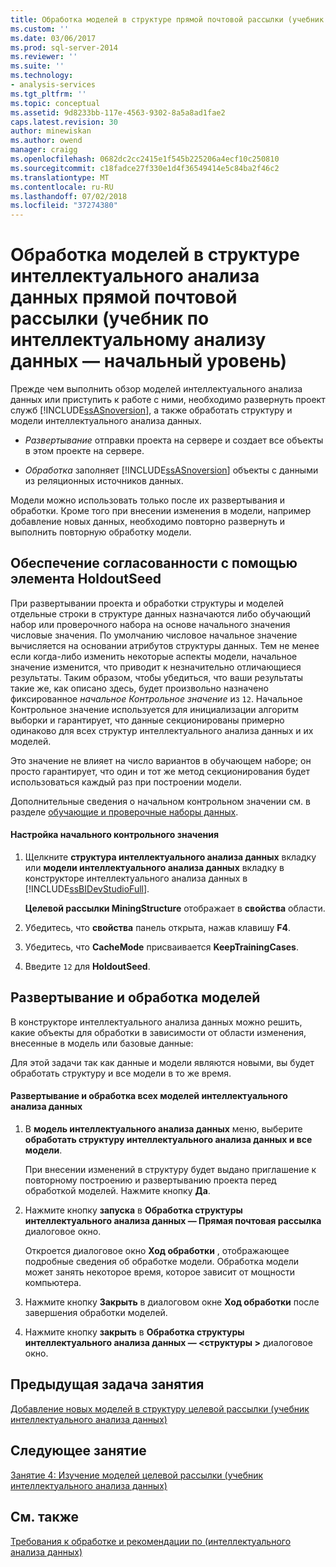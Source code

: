 ```yaml
---
title: Обработка моделей в структуре прямой почтовой рассылки (учебник интеллектуального анализа данных) | Документация Майкрософт
ms.custom: ''
ms.date: 03/06/2017
ms.prod: sql-server-2014
ms.reviewer: ''
ms.suite: ''
ms.technology:
- analysis-services
ms.tgt_pltfrm: ''
ms.topic: conceptual
ms.assetid: 9d8233bb-117e-4563-9302-8a5a8ad1fae2
caps.latest.revision: 30
author: minewiskan
ms.author: owend
manager: craigg
ms.openlocfilehash: 0682dc2cc2415e1f545b225206a4ecf10c250810
ms.sourcegitcommit: c18fadce27f330e1d4f36549414e5c84ba2f46c2
ms.translationtype: MT
ms.contentlocale: ru-RU
ms.lasthandoff: 07/02/2018
ms.locfileid: "37274380"
---
```

# <a name="processing-models-in-the-targeted-mailing-structure-basic-data-mining-tutorial"></a>Обработка моделей в структуре интеллектуального анализа данных прямой почтовой рассылки (учебник по интеллектуальному анализу данных — начальный уровень)
  Прежде чем выполнить обзор моделей интеллектуального анализа данных или приступить к работе с ними, необходимо развернуть проект служб [!INCLUDE[ssASnoversion](../includes/ssasnoversion-md.md)], а также обработать структуру и модели интеллектуального анализа данных.  
  
-   *Развертывание* отправки проекта на сервере и создает все объекты в этом проекте на сервере.  
  
-   *Обработка* заполняет [!INCLUDE[ssASnoversion](../includes/ssasnoversion-md.md)] объекты с данными из реляционных источников данных.  
  
 Модели можно использовать только после их развертывания и обработки. Кроме того при внесении изменения в модели, например добавление новых данных, необходимо повторно развернуть и выполнить повторную обработку модели.  
  
## <a name="ensuring-consistency-with-holdoutseed"></a>Обеспечение согласованности с помощью элемента HoldoutSeed  
 При развертывании проекта и обработки структуры и моделей отдельные строки в структуре данных назначаются либо обучающий набор или проверочного набора на основе начального значения числовые значения. По умолчанию числовое начальное значение вычисляется на основании атрибутов структуры данных. Тем не менее если когда-либо изменить некоторые аспекты модели, начальное значение изменится, что приводит к незначительно отличающиеся результаты. Таким образом, чтобы убедиться, что ваши результаты такие же, как описано здесь, будет произвольно назначено фиксированное *начальное Контрольное значение* из `12`. Начальное Контрольное значение используется для инициализации алгоритм выборки и гарантирует, что данные секционированы примерно одинаково для всех структур интеллектуального анализа данных и их моделей.  
  
 Это значение не влияет на число вариантов в обучающем наборе; он просто гарантирует, что один и тот же метод секционирования будет использоваться каждый раз при построении модели.  
  
 Дополнительные сведения о начальном контрольном значении см. в разделе [обучающие и проверочные наборы данных](../../2014/analysis-services/data-mining/training-and-testing-data-sets.md).  
  
#### <a name="to-set-the-holdout-seed"></a>Настройка начального контрольного значения  
  
1.  Щелкните **структура интеллектуального анализа данных** вкладку или **модели интеллектуального анализа данных** вкладку в конструкторе интеллектуального анализа данных в [!INCLUDE[ssBIDevStudioFull](../includes/ssbidevstudiofull-md.md)].  
  
     **Целевой рассылки MiningStructure** отображает в **свойства** области.  
  
2.  Убедитесь, что **свойства** панель открыта, нажав клавишу **F4**.  
  
3.  Убедитесь, что **CacheMode** присваивается **KeepTrainingCases**.  
  
4.  Введите `12` для **HoldoutSeed**.  
  
## <a name="deploying-and-processing-the-models"></a>Развертывание и обработка моделей  
 В конструкторе интеллектуального анализа данных можно решить, какие объекты для обработки в зависимости от области изменения, внесенные в модель или базовые данные:  
  
 Для этой задачи так как данные и модели являются новыми, вы будет обработать структуру и все модели в то же время.  
  
#### <a name="to-deploy-the-project-and-process-all-the-mining-models"></a>Развертывание и обработка всех моделей интеллектуального анализа данных  
  
1.  В **модель интеллектуального анализа данных** меню, выберите **обработать структуру интеллектуального анализа данных и все модели**.  
  
     При внесении изменений в структуру будет выдано приглашение к повторному построению и развертыванию проекта перед обработкой моделей. Нажмите кнопку **Да**.  
  
2.  Нажмите кнопку **запуска** в **Обработка структуры интеллектуального анализа данных — Прямая почтовая рассылка** диалоговое окно.  
  
     Откроется диалоговое окно **Ход обработки** , отображающее подробные сведения об обработке модели. Обработка модели может занять некоторое время, которое зависит от мощности компьютера.  
  
3.  Нажмите кнопку **Закрыть** в диалоговом окне **Ход обработки** после завершения обработки моделей.  
  
4.  Нажмите кнопку **закрыть** в **Обработка структуры интеллектуального анализа данных — \<структуры >** диалоговое окно.  
  
## <a name="previous-task-in-lesson"></a>Предыдущая задача занятия  
 [Добавление новых моделей в структуру целевой рассылки &#40;учебник интеллектуального анализа данных&#41;](../../2014/tutorials/adding-new-models-to-the-targeted-mailing-structure-basic-data-mining-tutorial.md)  
  
## <a name="next-lesson"></a>Следующее занятие  
 [Занятие 4: Изучение моделей целевой рассылки &#40;учебник интеллектуального анализа данных&#41;](../../2014/tutorials/lesson-4-exploring-the-targeted-mailing-models-basic-data-mining-tutorial.md)  
  
## <a name="see-also"></a>См. также  
 [Требования к обработке и рекомендации по &#40;интеллектуального анализа данных&#41;](../../2014/analysis-services/data-mining/processing-requirements-and-considerations-data-mining.md)  
  
  
